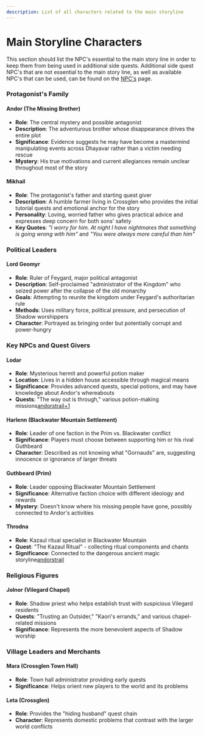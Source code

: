 ```yaml
---
description: List of all characters related to the main storyline
---
```


# Main Storyline Characters

&#x20;This section should list the NPC's essential to the main story line in order to keep them from being used in additional side quests. Additional side quest NPC's that are not essential to the main story line, as well as available NPC's that can be used, can be found on the [NPC's](../../npcs-and-their-creation.md) page.

### Protagonist's Family

#### Andor (The Missing Brother)

* **Role**: The central mystery and possible antagonist
* **Description**: The adventurous brother whose disappearance drives the entire plot
* **Significance**: Evidence suggests he may have become a mastermind manipulating events across Dhayavar rather than a victim needing rescue
* **Mystery**: His true motivations and current allegiances remain unclear throughout most of the story

#### Mikhail

* **Role**: The protagonist's father and starting quest giver
* **Description**: A humble farmer living in Crossglen who provides the initial tutorial quests and emotional anchor for the story
* **Personality**: Loving, worried father who gives practical advice and expresses deep concern for both sons' safety
* **Key Quotes**: _"I worry for him. At night I have nightmares that something is going wrong with him"_ and _"You were always more careful than him"_

### Political Leaders

#### Lord Geomyr

* **Role**: Ruler of Feygard, major political antagonist
* **Description**: Self-proclaimed "administrator of the Kingdom" who seized power after the collapse of the old monarchy
* **Goals**: Attempting to reunite the kingdom under Feygard's authoritarian rule
* **Methods**: Uses military force, political pressure, and persecution of Shadow worshippers
* **Character**: Portrayed as bringing order but potentially corrupt and power-hungry

### **Key NPCs and Quest Givers**

#### **Lodar**

* **Role**: Mysterious hermit and powerful potion maker
* **Location**: Lives in a hidden house accessible through magical means
* **Significance**: Provides advanced quests, special potions, and may have knowledge about Andor's whereabouts
* **Quests**: "The way out is through," various potion-making missions[andorstrail+1](https://andorstrail.com/viewtopic.php?t=6952)​

#### **Harlenn** (Blackwater Mountain Settlement)

* **Role**: Leader of one faction in the Prim vs. Blackwater conflict
* **Significance**: Players must choose between supporting him or his rival Guthbeard
* **Character**: Described as not knowing what "Gornauds" are, suggesting innocence or ignorance of larger threats

#### **Guthbeard** (Prim)

* **Role**: Leader opposing Blackwater Mountain Settlement
* **Significance**: Alternative faction choice with different ideology and rewards
* **Mystery**: Doesn't know where his missing people have gone, possibly connected to Andor's activities

#### **Throdna**

* **Role**: Kazaul ritual specialist in Blackwater Mountain
* **Quest**: "The Kazaul Ritual" - collecting ritual components and chants
* **Significance**: Connected to the dangerous ancient magic storyline[andorstrail](https://andorstrail.com/wiki/test/andors_trail_wiki/developer_section/additional_side_quests.html)​

### **Religious Figures**

#### **Jolnor** (Vilegard Chapel)

* **Role**: Shadow priest who helps establish trust with suspicious Vilegard residents
* **Quests**: "Trusting an Outsider," "Kaori's errands," and various chapel-related missions
* **Significance**: Represents the more benevolent aspects of Shadow worship

### **Village Leaders and Merchants**

#### **Mara** (Crossglen Town Hall)

* **Role**: Town hall administrator providing early quests
* **Significance**: Helps orient new players to the world and its problems

#### **Leta** (Crossglen)

* **Role**: Provides the "hiding husband" quest chain
* **Character**: Represents domestic problems that contrast with the larger world conflicts
